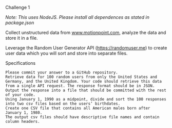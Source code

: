 Challenge 1

*Note: This uses NodeJS. Please install all dependences as stated in package.json*

Collect unstructured data from www.motionpoint.com, analyze the data and store it in a file.

Leverage the Random User Generator API (https://randomuser.me) to create user data which you will sort and store into separate files.

 

Specifications

    Please commit your answer to a GitHub repository.
    Retrieve data for 100 random users from only the United States and Germany, and the United Kingdom. Your code should retrieve this data from a single API request. The response format should be in JSON.
    Output the response into a file that should be committed with the rest of your code.
    Using January 1, 1990 as a midpoint, divide and sort the 100 responses into two csv files based on the users’ birthdates.
    Create one CSV file that contains all American males born after January 1, 1980.
    The output csv files should have descriptive file names and contain column headers.
